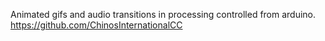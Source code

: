 Animated gifs and audio transitions in processing controlled from arduino.
https://github.com/ChinosInternationalCC
